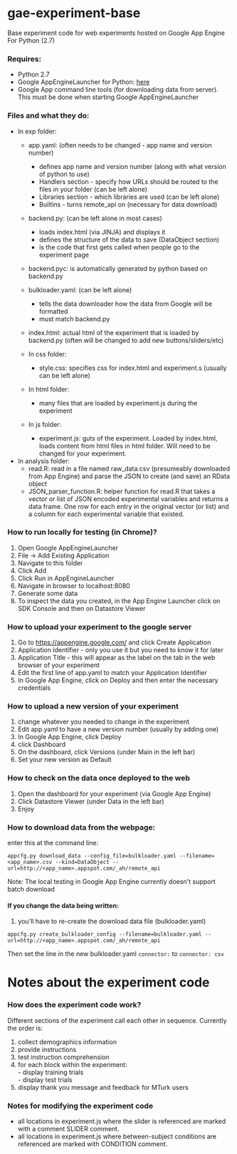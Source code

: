 gae-experiment-base
==================

Base experiment code for web experiments hosted on Google App Engine For Python (2.7)

### Requires:

- Python 2.7
- Google AppEngineLauncher for Python: [here](https://developers.google.com/appengine/downloads#Google_App_Engine_SDK_for_Python)
- Google App command line tools (for downloading data from server). This must be done when starting Google AppEngineLauncher

### Files and what they do:

- In exp folder:  
    - app.yaml: (often needs to be changed - app name and version number)
        - defines app name and version number (along with what version of python to use)
        - Handlers section - specify how URLs should be routed to the files in your folder (can be left alone)
        - Libraries section - which libraries are used (can be left alone)
        - Builtins - turns remote_api on (necessary for data download)
        
    - backend.py: (can be left alone in most cases)
        - loads index.html (via JINJA) and displays it
        - defines the structure of the data to save (DataObject section)
        - is the code that first gets called when people go to the experiment page
     
    - backend.pyc: is automatically generated by python based on backend.py
    
    - bulkloader.yaml: (can be left alone)
        - tells the data downloader how the data from Google will be formatted
        - must match backend.py
    - index.html: actual html of the experiment that is loaded by backend.py (often will be changed to add new buttons/sliders/etc)
    - In css folder:
        - style.css: specifies css for index.html and experiment.s (usually can be left alone)
    - In html folder:
        - many files that are loaded by experiment.js during the experiment
    - In js folder:
        - experiment.js: guts of the experiment. Loaded by index.html, loads content from html files in html folder. Will need to be changed for your experiment.  
- In analysis folder:
    - read.R: read in a file named raw_data.csv (presumeably downloaded from App Engine) and parse the JSON to create (and save) an RData object
    - JSON_parser_function.R: helper function for read.R that takes a vector or list of JSON encoded experimental variables and returns a data frame. One row for each entry in the original vector (or list) and a column for each experimental variable that existed.


### How to run locally for testing (in Chrome)?

1. Open Google AppEngineLauncher
2. File -> Add Existing Application
3. Navigate to this folder
4. Click Add
5. Click Run in AppEngineLauncher
6. Navigate in browser to localhost:8080
7. Generate some data
7. To inspect the data you created, in the App Engine Launcher click on SDK Console and then on Datastore Viewer

### How to upload your experiment to the google server

1. Go to https://appengine.google.com/ and click Create Application
2. Application Identifier - only you use it but you need to know it for later
3. Application Title - this will appear as the label on the tab in the web browser of your experiment
4. Edit the first line of app.yaml to match your Application Identifier
5. In Google App Engine, click on Deploy and then enter the necessary credentials

### How to upload a new version of your experiment

1. change whatever you needed to change in the experiment
2. Edit app.yaml to have a new version number (usually by adding one)
3. In Google App Engine, click Deploy
4. click Dashboard
5. On the dashboard, click Versions (under Main in the left bar)
6. Set your new version as Default

### How to check on the data once deployed to the web

1. Open the dashboard for your experiment (via Google App Engine)
2. Click Datastore Viewer (under Data in the left bar)
3. Enjoy


### How to download data from the webpage:

enter this at the command line:  

```
appcfg.py download_data --config_file=bulkloader.yaml --filename=<app_name>.csv --kind=DataObject --url=http://<app_name>.appspot.com/_ah/remote_api
```

Note: The local testing in Google App Engine currently doesn't support batch download


#### If you change the data being written:

1. you'll have to re-create the download data file (bulkloader.yaml)

```
appcfg.py create_bulkloader_config --filename=bulkloader.yaml --url=http://<app_name>.appspot.com/_ah/remote_api
```

Then set the line in the new bulkloader.yaml `connector:` to `connector: csv`
 

# Notes about the experiment code

### How does the experiment code work?

Different sections of the experiment call each other in sequence. Currently the order is:  
1. collect demographics information  
2. provide instructions  
3. test instruction comprehension  
4. for each block within the experiment:  
        - display training trials  
        - display test trials  
5. display thank you message and feedback for MTurk users  


### Notes for modifying the experiment code
- all locations in experiment.js where the slider is referenced are marked with a comment SLIDER comment.
- all locations in experiment.js where between-subject conditions are referenced are marked with CONDITION comment.
